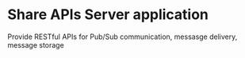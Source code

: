 # Share APIs Server application
Provide RESTful APIs for Pub/Sub communication, messasge delivery, message storage